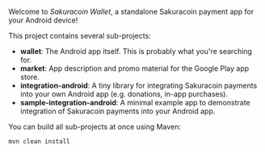 Welcome to _Sakuracoin Wallet_, a standalone Sakuracoin payment app for your Android device!

This project contains several sub-projects:

 * __wallet__:
     The Android app itself. This is probably what you're searching for.
 * __market__:
     App description and promo material for the Google Play app store.
 * __integration-android__:
     A tiny library for integrating Sakuracoin payments into your own Android app
     (e.g. donations, in-app purchases).
 * __sample-integration-android__:
     A minimal example app to demonstrate integration of Sakuracoin payments into
     your Android app.

You can build all sub-projects at once using Maven:

`mvn clean install`
